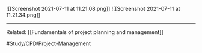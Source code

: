 
![[Screenshot 2021-07-11 at 11.21.08.png]]
![[Screenshot 2021-07-11 at 11.21.34.png]]

---
Related:
[[Fundamentals of project planning and management]]


#Study/CPD/Project-Management 